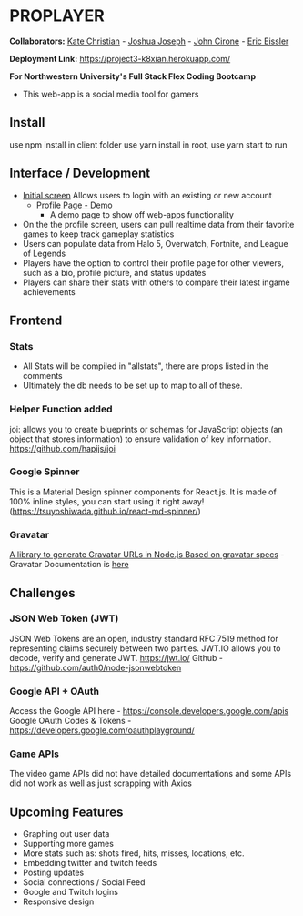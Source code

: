 # PROPLAYER

**Collaborators:** 
[Kate Christian](https://github.com/k8xian) - 
[Joshua Joseph](https://github.com/Chaelor) -
[John Cirone](https://github.com/Ciwonie) - 
[Eric Eissler](https://github.com/eeissler83) 

**Deployment Link:** https://project3-k8xian.herokuapp.com/

**For Northwestern University's Full Stack Flex Coding Bootcamp**

* This web-app is a social media tool for gamers

## Install

use npm install in client folder
use yarn install in root, use yarn start to run


## Interface / Development
* [Initial screen](https://project3-k8xian.herokuapp.com/) Allows users to login with an existing or new account
    * [Profile Page - Demo](https://project3-k8xian.herokuapp.com/profile/Chaelor)
        * A demo page to show off web-apps functionality
* On the the profile screen, users can pull realtime data from their favorite games to keep track gameplay statistics 
* Users can populate data from Halo 5, Overwatch, Fortnite, and League of Legends
* Players have the option to control their profile page for other viewers, such as a bio, profile picture, and status updates
* Players can share their stats with others to compare their latest ingame achievements

## Frontend

### Stats
* All Stats will be compiled in "allstats", there are props listed in the comments
* Ultimately the db needs to be set up to map to all of these. 

### Helper Function added
joi: allows you to create blueprints or schemas for JavaScript objects (an object that stores information) to ensure validation of key information. https://github.com/hapijs/joi

### Google Spinner
This is a Material Design spinner components for React.js. It is made of 100% inline styles, you can start using it right away!(https://tsuyoshiwada.github.io/react-md-spinner/)

### Gravatar
[A library to generate Gravatar URLs in Node.js Based on gravatar specs](https://www.npmjs.com/package/gravatar) - Gravatar Documentation is [here](https://en.gravatar.com/)

## Challenges

### JSON Web Token (JWT)
JSON Web Tokens are an open, industry standard RFC 7519 method for representing claims securely between two parties.
JWT.IO allows you to decode, verify and generate JWT. https://jwt.io/
Github - https://github.com/auth0/node-jsonwebtoken

### Google API + OAuth
Access the Google API here - https://console.developers.google.com/apis
Google OAuth Codes & Tokens - https://developers.google.com/oauthplayground/

### Game APIs
The video game APIs did not have detailed documentations and some APIs did not work as well as just scrapping with Axios

## Upcoming Features
* Graphing out user data
* Supporting more games
* More stats such as: shots fired, hits, misses, locations, etc.
* Embedding twitter and twitch feeds
* Posting updates
* Social connections / Social Feed
* Google and Twitch logins 
* Responsive design




